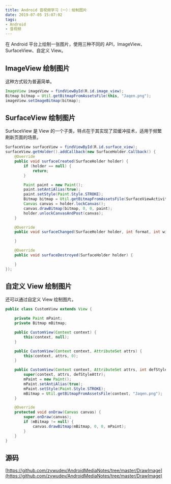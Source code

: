 ```yaml
---
title: Android 音视频学习（一）：绘制图片
date: 2019-07-05 15:07:02
tags:
- Android
- 音视频
---
```


在 Android 平台上绘制一张图片，使用三种不同的 API，ImageView、SurfaceView、自定义 View。

## ImageView 绘制图片

这种方式较为普遍简单。

```java
ImageView imageView = findViewById(R.id.image_view);
Bitmap bitmap = Util.getBitmapFromAssetsFile(this, "Jaqen.png");
imageView.setImageBitmap(bitmap);
```

## SurfaceView 绘制图片

SurfaceView 是 View 的一个子类，特点在于其实现了双缓冲技术，适用于频繁刷新页面的场景。

```java
SurfaceView surfaceView = findViewById(R.id.surface_view);
surfaceView.getHolder().addCallback(new SurfaceHolder.Callback() {
    @Override
    public void surfaceCreated(SurfaceHolder holder) {
        if (holder == null) {
            return;
        }

        Paint paint = new Paint();
        paint.setAntiAlias(true);
        paint.setStyle(Paint.Style.STROKE);
        Bitmap bitmap = Util.getBitmapFromAssetsFile(SurfaceViewActivity.this, "Jaqen.png");
        Canvas canvas = holder.lockCanvas();
        canvas.drawBitmap(bitmap, 0, 0, paint);
        holder.unlockCanvasAndPost(canvas);
    }

    @Override
    public void surfaceChanged(SurfaceHolder holder, int format, int width, int height) {

    }

    @Override
    public void surfaceDestroyed(SurfaceHolder holder) {

    }
});
```

## 自定义 View 绘制图片

还可以通过自定义 View 绘制图片。

```java
public class CustomView extends View {

    private Paint mPaint;
    private Bitmap mBitmap;

    public CustomView(Context context) {
        this(context, null);
    }

    public CustomView(Context context, AttributeSet attrs) {
        this(context, attrs, 0);
    }

    public CustomView(Context context, AttributeSet attrs, int defStyleAttr) {
        super(context, attrs, defStyleAttr);
        mPaint = new Paint();
        mPaint.setAntiAlias(true);
        mPaint.setStyle(Paint.Style.STROKE);
        mBitmap = Util.getBitmapFromAssetsFile(context, "Jaqen.png");
    }

    @Override
    protected void onDraw(Canvas canvas) {
        super.onDraw(canvas);
        if (mBitmap != null) {
            canvas.drawBitmap(mBitmap, 0, 0, mPaint);
        }
    }
}
```

## 源码

[https://github.com/zywudev/AndroidMediaNotes/tree/master/DrawImage](https://github.com/zywudev/AndroidMediaNotes/tree/master/DrawImage)